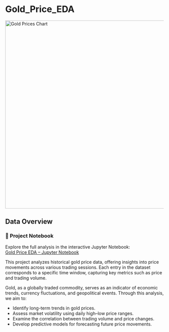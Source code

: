 # Gold_Price_EDA 

<img src="https://www.forbes.com/advisor/wp-content/uploads/2023/04/gold_prices.jpg" width="1000" height="600" alt="Gold Prices Chart"><br>

## Data Overview

### 📘 Project Notebook

Explore the full analysis in the interactive Jupyter Notebook:  
[Gold Price EDA – Jupyter Notebook](https://github.com/akurathikamal/Gold_price_Eda/blob/main/gold%20price.ipynb)

This project analyzes historical gold price data, offering insights into price movements across various trading sessions. Each entry in the dataset corresponds to a specific time window, capturing key metrics such as price and trading volume.

Gold, as a globally traded commodity, serves as an indicator of economic trends, currency fluctuations, and geopolitical events. Through this analysis, we aim to:

- Identify long-term trends in gold prices.
- Assess market volatility using daily high–low price ranges.
- Examine the correlation between trading volume and price changes.
- Develop predictive models for forecasting future price movements.
